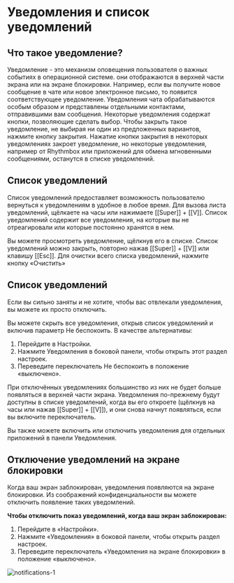 # Уведомления и список уведомлений

## Что такое уведомление?

Уведомление - это механизм оповещения пользователя о важных событиях в операционной системе. они отображаются в верхней части экрана или на экране блокировки.
Например, если вы получите новое сообщение в чате или новое электронное письмо, то появится соответствующее уведомление. Уведомления чата обрабатываются особым образом и представлены отдельными контактами, отправившими вам сообщения.
Некоторые уведомления содержат кнопки, позволяющие сделать выбор. Чтобы закрыть такое уведомление, не выбирая ни один из предложенных вариантов, нажмите кнопку закрытия.
Нажатие кнопки закрытия в некоторых уведомлениях закроет уведомление, но некоторые уведомления, например от Rhythmbox или приложений для обмена мгновенными сообщениями, останутся в списке уведомлений.

## Список уведомлений

Список уведомлений предоставляет возможность пользователю вернуться к уведомлениям в удобное в любое время. Для вызова листа уведомлений, щёлкаете на часы или нажимаете [[Super]] + [[V]]. Список уведомлений содержит все уведомления, на которые вы не отреагировали или которые постоянно хранятся в нем.

Вы можете просмотреть уведомление, щёлкнув его в списке. Список уведомлений можно закрыть, повторно нажав [[Super]] + [[V]] или клавишу [[Esc]]. Для очистки всего списка уведомлений, нажмите кнопку «Очистить»

## Список уведомлений

Если вы сильно заняты и не хотите, чтобы вас отвлекали уведомления, вы можете их просто отключить.

Вы можете скрыть все уведомления, открыв список уведомлений и включив параметр Не беспокоить. В качестве альтернативы:

1. Перейдите в Настройки.
2. Нажмите Уведомления в боковой панели, чтобы открыть этот раздел настроек.
3. Переведите переключатель Не беспокоить в положение «выключено».

При отключённых уведомлениях большинство из них не будет больше появляться в верхней части экрана. Уведомления по-прежнему будут доступны в списке уведомлений, когда вы его откроете (щёлкнув на часы или нажав [[Super]] + [[V]]), и они снова начнут появляться, если вы включите переключатель.

Вы также можете включить или отключить уведомления для отдельных приложений в панели Уведомления.

## Отключение уведомлений на экране блокировки

Когда ваш экран заблокирован, уведомления появляются на экране блокировки. Из соображений конфиденциальности вы можете отключить появление таких уведомлений.

**Чтобы отключить показ уведомлений, когда ваш экран заблокирован:**
1. Перейдите в «Настройки».
3. Нажмите «Уведомления» в боковой панели, чтобы открыть раздел настроек.
4. Переведите переключатель «Уведомления на экране блокировки» в положение «выключено».

![notifications-1](/notifications/notifications-1.gif)
